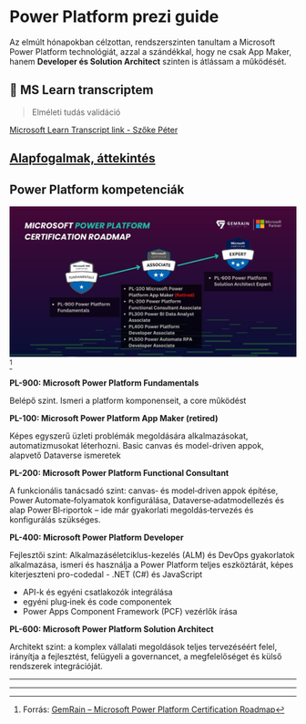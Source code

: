# Power Platform prezi guide

Az elmúlt hónapokban célzottan, rendszerszinten tanultam a Microsoft Power Platform technológiát, azzal a szándékkal, hogy ne csak App Maker, hanem **Developer és Solution Architect** szinten is átlássam a működését.

## 📖 MS Learn transcriptem
> Elméleti tudás validáció

[Microsoft Learn Transcript link - Szőke Péter](https://learn.microsoft.com/en-gb/users/speti/transcript/7k2lzf94gq2z9gl)

## [Alapfogalmak, áttekintés](/power-platform-overview.md)

## Power Platform kompetenciák

![Microsoft Power Platform cert roadmap](docs/cert-roadmap.jpg)
[^1]

**PL-900: Microsoft Power Platform Fundamentals**

Belépő szint. Ismeri a platform komponenseit, a core működést

**PL-100: Microsoft Power Platform App Maker (retired)**

Képes egyszerű üzleti problémák megoldására alkalmazásokat, automatizmusokat léterhozni. Basic canvas és model-driven appok, alapvető Dataverse ismeretek

**PL-200: Microsoft Power Platform Functional Consultant**

A funkcionális tanácsadó szint: canvas‑ és model‑driven appok építése, Power Automate‑folyamatok konfigurálása, Dataverse‑adatmodellezés és alap Power BI‑riportok – ide már gyakorlati megoldás‑tervezés és konfigurálás szükséges.

**PL-400: Microsoft Power Platform Developer**

Fejlesztői szint: Alkalmazáséletciklus-kezelés (ALM) és DevOps gyakorlatok alkalmazása, ismeri és használja a Power Platform teljes eszköztárát, képes kiterjeszteni pro-codedal - .NET (C#) és JavaScript
- API-k és egyéni csatlakozók integrálása
- egyéni plug‑inek és code componentek
- Power Apps Component Framework (PCF) vezérlők írása

**PL-600: Microsoft Power Platform Solution Architect**

Architekt szint: a komplex vállalati megoldások teljes tervezéséért felel, irányítja a fejlesztést, felügyeli a governancet, a megfelelőséget és külső rendszerek integrációját.

---

<!-- ## Pilot projekt: szerződéskezelés újragondolva Power Platformon

### Üzleti kihívás


---

## 👤 IT Solution Architect szerepvállalás

A tanulási folyamat nem öncélú volt: célzottan arra építettem fel, hogy egy teljes projektet **Solution Architectként** tudjak végigvinni.

### Kompetenciák:
- Teljes platformismeret (Power Apps, Automate, Dataverse, ALM, Azure)
- Technikai architektúra tervezés
- Kommunikáció és egyeztetés üzleti és IT oldal között
- Pilot tervezéstől éles bevezetésig átfogó felelősség -->

---
[^1]: Forrás: [GemRain – Microsoft Power Platform Certification Roadmap](https://www.gemrain.net/post/microsoft-power-platform-certification-roadmap)